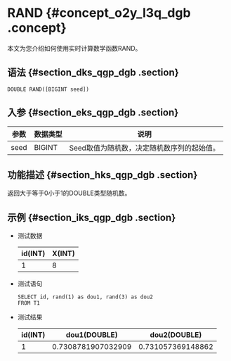 # RAND {#concept_o2y_l3q_dgb .concept}

本文为您介绍如何使用实时计算数学函数RAND。

## 语法 {#section_dks_qgp_dgb .section}

```
DOUBLE RAND([BIGINT seed])

```

## 入参 {#section_eks_qgp_dgb .section}

|参数|数据类型|说明|
|--|----|--|
|seed|BIGINT|Seed取值为随机数，决定随机数序列的起始值。|

## 功能描述 {#section_hks_qgp_dgb .section}

返回大于等于0小于1的DOUBLE类型随机数。

## 示例 {#section_iks_qgp_dgb .section}

-   测试数据

    |id\(INT\)|X\(INT\)|
    |---------|--------|
    |1|8|

-   测试语句

    ```
    SELECT id, rand(1) as dou1, rand(3) as dou2
    FROM T1
    
    ```

-   测试结果

    |id\(INT\)|dou1\(DOUBLE\)|dou2\(DOUBLE\)|
    |---------|--------------|--------------|
    |1|0.7308781907032909|0.731057369148862|


